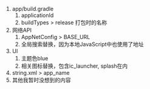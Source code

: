 1. app/build.gradle
	1. applicationId
	2. buildTypes > release 打包时的名称
3. 网络API
	1. AppNetConfig > BASE_URL
	2. 全局搜索替换，因为本地JavaScript中也使用了地址
3. UI
	1. 主题色blue
	2. 相关图标替换，包含ic_launcher, splash在内
4. string.xml > app_name
5. 其他我暂时没想到的内容